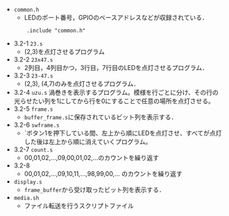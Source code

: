 - `common.h`
	- LEDのポート番号，GPIOのベースアドレスなどが収録されている．
	```Assembly
		.include "common.h"
	```
- 3.2-1 `23.s`
	- (2,3)を点灯させるプログラム
- 3.2-2 `23x47.s`
	- 2列目，4列目かつ，3行目，7行目のLEDを点灯させるプログラム．
- 3.2-3	`23-47.s`
	- (2,3), (4,7)のみを点灯させるプログラム．
- 3.2-4	`uzu.s`
	渦巻きを表示するプログラム。模様を行ごとに分け、その行の光らせたい列を1にしてから行を0にすることで任意の場所を点灯させる。
- 3.2-5	`frame.s`
	-	`buffer_frame.s`に保存されているビット列を表示する．
- 3.2-6 `swframe.s`
	-	`ボタン1を押下している間、左上から順にLEDを点灯させ、すべてが点灯した後は左上から順に消えていくプログラム。
- 3.2-7	`count.s`
	- 00,01,02,...,09,00,01,02,...のカウントを繰り返す
- 3.2-8
	- 00,01,02,...,09,10,11,...,98,99,00,... のカウントを繰り返す
- `display.s`
	- `frame_buffer`から受け取ったビット列を表示する．
- `media.sh`
	- ファイル転送を行うスクリプトファイル
